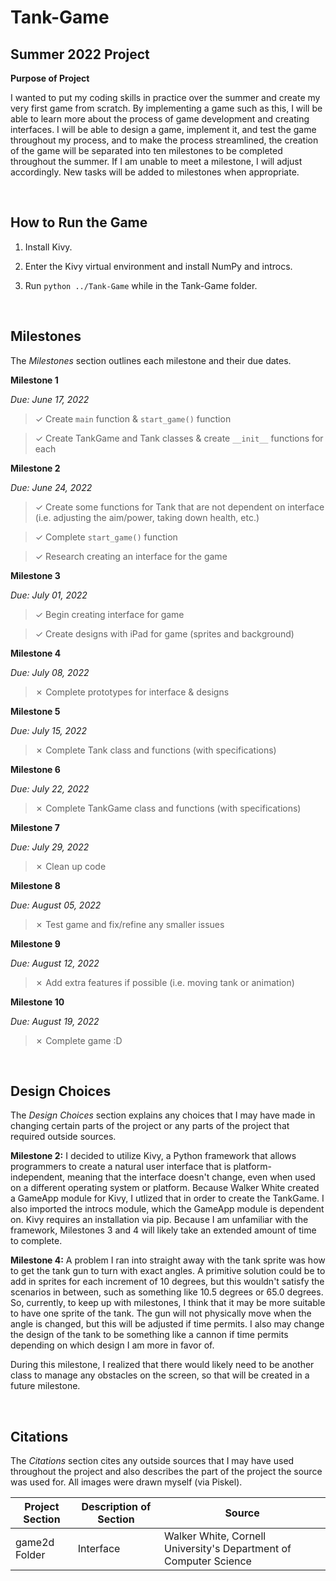 # Tank-Game

## Summer 2022 Project


__Purpose of Project__

I wanted to put my coding skills in practice over the summer and create my very first game from scratch. By implementing a game such as this, I will be able to learn more about the process of game development and creating interfaces. I will be able to design a game, implement it, and test the game throughout my process, and to make the process streamlined, the creation of the game will be separated into ten milestones to be completed throughout the summer. If I am unable to meet a milestone, I will adjust accordingly. New tasks will be added to milestones when appropriate.

<br>

## How to Run the Game

1. Install Kivy.

2. Enter the Kivy virtual environment and install NumPy and introcs.

3. Run `python ../Tank-Game` while in the Tank-Game folder.

<br>

## Milestones

The *Milestones* section outlines each milestone and their due dates.

**Milestone 1**

*Due: June 17, 2022*

> &check; Create `main` function & `start_game()` function

> &check; Create TankGame and Tank classes & create `__init__` functions for each

**Milestone 2**

*Due: June 24, 2022*

> &check; Create some functions for Tank that are not dependent on interface (i.e. adjusting the aim/power, taking down health, etc.)

> &check; Complete `start_game()` function

> &check; Research creating an interface for the game

**Milestone 3**

*Due: July 01, 2022*

> &check; Begin creating interface for game

> &check; Create designs with iPad for game (sprites and background)

**Milestone 4**

*Due: July 08, 2022*

> &cross; Complete prototypes for interface & designs

**Milestone 5**

*Due: July 15, 2022*

> &cross; Complete Tank class and functions (with specifications)

**Milestone 6**

*Due: July 22, 2022*

> &cross; Complete TankGame class and functions (with specifications)

**Milestone 7**

*Due: July 29, 2022*

> &cross; Clean up code

**Milestone 8**

*Due: August 05, 2022*

> &cross; Test game and fix/refine any smaller issues

**Milestone 9**

*Due: August 12, 2022*

> &cross; Add extra features if possible (i.e. moving tank or animation)

**Milestone 10**

*Due: August 19, 2022*

> &cross; Complete game :D

<br>

## Design Choices

The *Design Choices* section explains any choices that I may have made in changing certain parts of the project or any parts of the project that required outside sources.

**Milestone 2:** I decided to utilize Kivy, a Python framework that allows programmers to create a natural user interface that is platform-independent, meaning that the interface doesn't change, even when used on a different operating system or platform. Because Walker White created a GameApp module for Kivy, I utlized that in order to create the TankGame. I also imported the introcs module, which the GameApp module is dependent on. Kivy requires an installation via pip. Because I am unfamiliar with the framework, Milestones 3 and 4 will likely take an extended amount of time to complete.

**Milestone 4:** A problem I ran into straight away with the tank sprite was how to get the tank gun to turn with exact angles. A primitive solution could be to add in sprites for each increment of 10 degrees, but this wouldn't satisfy the scenarios in between, such as something like 10.5 degrees or 65.0 degrees. So, currently, to keep up with milestones, I think that it may be more suitable to have one sprite of the tank. The gun will not physically move when the angle is changed, but this will be adjusted if time permits. I also may change the design of the tank to be something like a cannon if time permits depending on which design I am more in favor of.

During this milestone, I realized that there would likely need to be another class to manage any obstacles on the screen, so that will be created in a future milestone.

<br>

## Citations

The *Citations* section cites any outside sources that I may have used throughout the project and also describes the part of the project the source was used for. All images were drawn myself (via Piskel).

| Project Section | Description of Section | Source |
| - | - | - |
| game2d Folder | Interface | Walker White, Cornell University's Department of Computer Science |